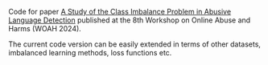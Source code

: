 Code for paper [A Study of the Class Imbalance Problem in Abusive Language Detection](https://aclanthology.org/2024.woah-1.4/) published at the 8th Workshop on Online Abuse and Harms (WOAH 2024).

The current code version can be easily extended in terms of other datasets, imbalanced learning methods, loss functions etc.
